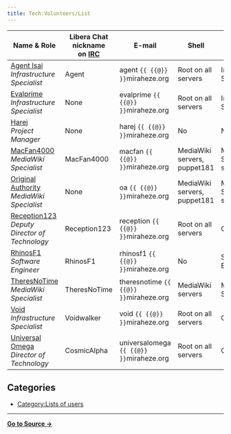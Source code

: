 ```yaml
---
title: Tech:Volunteers/List
---
```



| Name & Role | Libera Chat nickname <br /> on [IRC](https://meta.miraheze.org/wiki/Special:MyLanguage/IRC) | E-mail | Shell | GitHub | Phorge (admin) | Service Providers | Cloudflare | Domain Registrar | Grafana (admin) |
| --- | --- | --- | --- | --- | --- | --- | --- | --- | --- |
| [Agent Isai](https://meta.miraheze.org/wiki/User:Agent_Isai)<br /> *Infrastructure Specialist* | Agent | agent `{{ {{@}} }}`miraheze.org | Root on all servers | Infrastructure Specialists | Yes | Yes | Yes | No | Yes |
| [Evalprime](https://meta.miraheze.org/wiki/User:Evalprime)<br /> *Infrastructure Specialist* | None | evalprime `{{ {{@}} }}`miraheze.org | Root on all servers | Infrastructure Specialists | Yes | No | Yes | No | Yes |
| [Harej](https://meta.miraheze.org/wiki/User:Harej)<br /> *Project Manager* | None | harej `{{ {{@}} }}`miraheze.org | No | No | No | Yes | No | Yes | No |
| [MacFan4000](https://meta.miraheze.org/wiki/User:MacFan4000)<br /> *MediaWiki Specialist* | MacFan4000 | macfan `{{ {{@}} }}`miraheze.org | MediaWiki servers, puppet181 | MediaWiki Specialists; ssl-admins | No | No | Yes | No | No |
| [Original Authority](https://meta.miraheze.org/wiki/User:Original_Authority)<br /> *MediaWiki Specialist* | None | oa `{{ {{@}} }}`miraheze.org | MediaWiki servers, puppet181 | MediaWiki Specialists; ssl-admins | No | No | Yes | No | No |
| [Reception123](https://meta.miraheze.org/wiki/User:Reception123)<br /> *Deputy Director of Technology* | Reception123 | reception `{{ {{@}} }}`miraheze.org | Root on all servers | Owner | Yes | Yes | Yes | No | Yes |
| [RhinosF1](https://meta.miraheze.org/wiki/User:RhinosF1)<br /> *Software Engineer* | RhinosF1 | rhinosf1 `{{ {{@}} }}`miraheze.org | No | Software Engineers | No | No | Yes | No | No |
| [TheresNoTime](https://meta.miraheze.org/wiki/User:TheresNoTime)<br /> *MediaWiki Specialist* | TheresNoTime | theresnotime `{{ {{@}} }}`miraheze.org | MediaWiki servers | MediaWiki Specialists | No | No | No | No | No |
| [Void](https://meta.miraheze.org/wiki/User:Void)<br /> *Infrastructure Specialist* | Voidwalker | void `{{ {{@}} }}`miraheze.org | Root on all servers | Owner | Yes | Yes | Yes | Yes | Yes |
| [Universal Omega](https://meta.miraheze.org/wiki/User:Universal_Omega)<br /> *Director of Technology* | CosmicAlpha | universalomega `{{ {{@}} }}`miraheze.org | Root on all servers | Owner | Yes | Yes | Yes | Yes | Yes |

## Categories

* [Category:Lists of users](https://meta.miraheze.org/wiki/Category:Lists_of_users)

----
**[Go to Source &rarr;](https://meta.miraheze.org/wiki/Tech:Volunteers/List)**